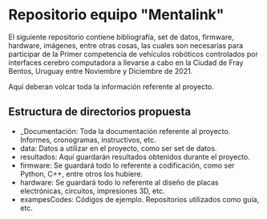 # Repositorio equipo "Mentalink"

El siguiente repositorio contiene bibliografía, set de datos, firmware, hardware, imágenes, entre otras cosas, las cuales son necesarias para participar de la Primer competencia de vehículos robóticos controlados por interfaces cerebro computadora a llevarse a cabo en la Ciudad de Fray Bentos, Uruguay entre Noviembre y Diciembre de 2021.

Aquí deberan volcar toda la información referente al proyecto.

## Estructura de directorios propuesta

- _Documentación: Toda la documentación referente al proyecto. Informes, cronogramas, instructivos, etc.
- data: Datos a utilizar en el proyecto, como ser set de datos.
- resultados: Aquí guardarán resultados obtenidos durante el proyecto.
- firmware: Se guardará todo lo referente a codificación, como ser Python, C++, entre otros los hubiere.
- hardware: Se guardará todo lo referente al diseño de placas electrónicas, circuitos, impresiones 3D, etc.
- exampesCodes: Códigos de ejemplo. Repositorios utilizados como guía, etc.